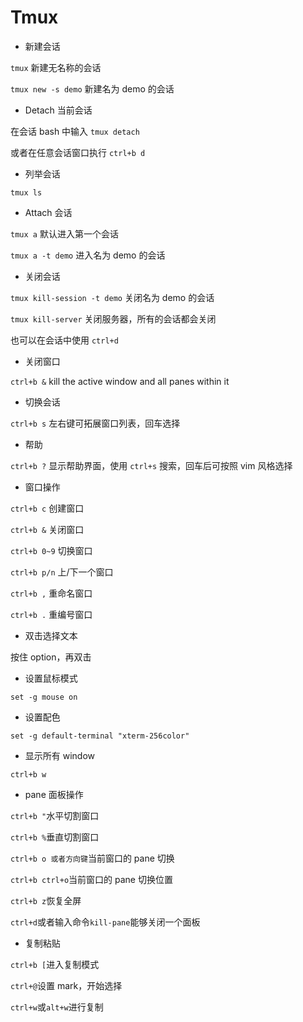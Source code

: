 # Tmux

- 新建会话

`tmux` 新建无名称的会话

`tmux new -s demo` 新建名为 demo 的会话

- Detach 当前会话

在会话 bash 中输入 `tmux detach`

或者在任意会话窗口执行 `ctrl+b d`

- 列举会话

`tmux ls`

- Attach 会话

`tmux a` 默认进入第一个会话

`tmux a -t demo` 进入名为 demo 的会话

- 关闭会话

`tmux kill-session -t demo` 关闭名为 demo 的会话

`tmux kill-server` 关闭服务器，所有的会话都会关闭

也可以在会话中使用 `ctrl+d`

- 关闭窗口

`ctrl+b &` kill the active window and all panes within it

- 切换会话

`ctrl+b s` 左右键可拓展窗口列表，回车选择

- 帮助

`ctrl+b ?` 显示帮助界面，使用 `ctrl+s` 搜索，回车后可按照 vim 风格选择

- 窗口操作

`ctrl+b c` 创建窗口

`ctrl+b &` 关闭窗口

`ctrl+b 0~9` 切换窗口

`ctrl+b p/n` 上/下一个窗口

`ctrl+b ,` 重命名窗口

`ctrl+b .` 重编号窗口

- 双击选择文本

按住 option，再双击

- 设置鼠标模式

`set -g mouse on`

- 设置配色

`set -g default-terminal "xterm-256color"`

- 显示所有 window

`ctrl+b w`

- pane 面板操作

`ctrl+b "`水平切割窗口

`ctrl+b %`垂直切割窗口

`ctrl+b o 或者方向键`当前窗口的 pane 切换

`ctrl+b ctrl+o`当前窗口的 pane 切换位置

`ctrl+b z`恢复全屏

`ctrl+d`或者输入命令`kill-pane`能够关闭一个面板

- 复制粘贴

`ctrl+b [`进入复制模式

`ctrl+@`设置 mark，开始选择

`ctrl+w`或`alt+w`进行复制
